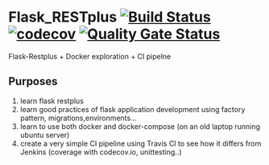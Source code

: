 # Flask_RESTplus [![Build Status](https://travis-ci.org/tlpss/Flask_RESTplus.svg?branch=master)](https://travis-ci.org/tlpss/Flask_RESTplus) [![codecov](https://codecov.io/gh/tlpss/Flask_RESTplus/branch/master/graph/badge.svg)](https://codecov.io/gh/tlpss/Flask_RESTplus) [![Quality Gate Status](https://sonarcloud.io/api/project_badges/measure?project=tlpss_Flask_RESTplus&metric=alert_status)](https://sonarcloud.io/dashboard?id=tlpss_Flask_RESTplus)
Flask-Restplus + Docker exploration + CI pipelne
## Purposes
1. learn flask restplus
2. learn good practices of flask application development using factory pattern, migrations,environments...
3. learn to use both docker and docker-compose (on an old laptop running ubuntu server)
4. create a very simple CI pipeline using Travis CI to see how it differs from Jenkins (coverage with codecov.io, unittesting..)

